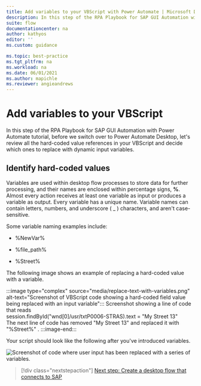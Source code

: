 ```yaml
---
title: Add variables to your VBScript with Power Automate | Microsoft Docs
description: In this step of the RPA Playbook for SAP GUI Automation with Power Automate tutorial, before we switch over to Power Automate Desktop, let's review all the hard-coded value references and decide which ones to replace with dynamic input variables.
suite: flow
documentationcenter: na
author: kathyos
editor: ''
ms.custom: guidance

ms.topic: best-practice
ms.tgt_pltfrm: na
ms.workload: na
ms.date: 06/01/2021
ms.author: mapichle
ms.reviewer: angieandrews
---
```


# Add variables to your VBScript

In this step of the RPA Playbook for SAP GUI Automation with Power Automate tutorial, before we switch over to Power Automate Desktop, let's review all the hard-coded value references in your VBScript and decide which ones to replace with dynamic input variables.

## Identify hard-coded values

Variables are used within desktop flow processes to store data for further processing, and their names are enclosed within percentage signs, **%**. Almost every action receives at least one variable as input or produces a variable as output. Every variable has a unique name. Variable names can contain letters, numbers, and underscore ( _ ) characters, and aren't case-sensitive.

Some variable naming examples include:

-   %NewVar%

-   %file\_path%

-   %Street%

The following image shows an example of replacing a hard-coded value with a variable.

:::image type="complex" source="media/replace-text-with-variables.png" alt-text="Screenshot of VBScript code showing a hard-coded field value being replaced with an input variable":::
   Screenshot showing a line of code that reads<br> session.findById("wnd[0]/usr/txtP0006-STRAS).text = "My Street 13"<br>The next line of code has removed "My Street 13" and replaced it with "%Street%" .
:::image-end:::


<!--![Screenshot of VBScript code showing replacing the hard coded field value with the input variable  Street   session findById  quot wnd 0  usr txtP0006 STRAS quot   text    quot  Street  quot.](media/replace-text-with-variables.png)-->

Your script should look like the following after you've introduced variables.

![Screenshot of code where user input has been replaced with a series of variables.](media/after-replacing-text-with-variables.png)
<!--![A screenshot of the VBScript code with all the variables replaces with the input variables  PA30   EmployeeId    EffectiveDate    Street    City    State    ZipCode  and  CountryCode   session findById  quot wnd 0  quot   maximize session findById  quot wnd 0  tbar 0  okcd quot   text    quot PA30 quot  session findById  quot wnd 0  quot   sendVKey 0 session findById  quot wnd 0  usr ctxtRP50G PERNR quot   text    quot  EmployeeId  quot  session findById  quot wnd 0  usr tabsMENU_TABSTRIP tabpTAB01 ssubSUBSCR_MENU SAPMP50A 0400 subSUBSCR_TIME SAPMP50A 0330 ctxtRP50G BEGDA quot   text    quot  EffectiveDate  quot  session findById  quot wnd 0  usr tabsMENU_TABSTRIP tabpTAB01 ssubSUBSCR_MENU SAPMP50A 0400 subSUBSCR_ITKEYS SAPMP50A 0350 ctxtRP50G CHOIC quot   text    quot 0006 quot  session findById  quot wnd 0  usr tabsMENU_TABSTRIP tabpTAB01 ssubSUBSCR_MENU SAPMP50A 0400 subSUBSCR_ITKEYS SAPMP50A 0350 ctxtRP50G SUBTY quot   text    quot 2 quot  session findById  quot wnd 0  usr tabsMENU_TABSTRIP tabpTAB01 ssubSUBSCR_MENU SAPMP50A 0400 subSUBSCR_ITKEYS SAPMP50A 0350 ctxtRP50G SUBTY quot   setFocus session findById  quot wnd 0  usr tabsMENU_TABSTRIP tabpTAB01 ssubSUBSCR_MENU SAPMP50A 0400 subSUBSCR_ITKEYS SAPMP50A 0350 ctxtRP50G SUBTY quot   caretPosition   1 session findById  quot wnd 0  tbar 1  btn 5  quot   press session findById  quot wnd 0  usr txtP0006 STRAS quot   text    quot  Street  quot  session findById  quot wnd 0  usr txtP0006 ORT01 quot   text    quot  City  quot  session findById  quot wnd 0  usr ctxtP0006 STATE quot   text    quot  State  quot  session findById  quot wnd 0  usr txtP0006 PSTLZ quot   text    quot  ZipCode  quot  session findById  quot wnd 0  usr cmbP0006 LAND1 quot   key    quot  Country  quot  session findById  quot wnd 0  usr ctxtP0006 STATE quot   setFocus session findById  quot wnd 0  usr ctxtP0006 STATE quot   caretPosition   2 session findById  quot wnd 0  tbar 0  btn 11  quot   press session findById  quot wnd 0  tbar 0  btn 3  quot   press](media/after-replacing-text-with-variables.png)-->

> [!div class="nextstepaction"]
> [Next step: Create a desktop flow that connects to SAP](creating-sap-desktop-flow-vbscript.md)
